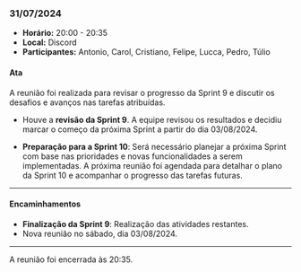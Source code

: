 ### 31/07/2024

- **Horário:** 20:00 - 20:35
- **Local:** Discord
- **Participantes:** Antonio, Carol, Cristiano, Felipe, Lucca, Pedro, Túlio

#### Ata

A reunião foi realizada para revisar o progresso da Sprint 9 e discutir os desafios e avanços nas tarefas atribuídas.

- Houve a **revisão da Sprint 9**. A equipe revisou os resultados e decidiu marcar o começo da próxima Sprint a partir do dia 03/08/2024.

- **Preparação para a Sprint 10**: Será necessário planejar a próxima Sprint com base nas prioridades e novas funcionalidades a serem implementadas. A próxima reunião foi agendada para detalhar o plano da Sprint 10 e acompanhar o progresso das tarefas futuras.

---

#### Encaminhamentos

- **Finalização da Sprint 9**: Realização das atividades restantes.
- Nova reunião no sábado, dia 03/08/2024.

---

A reunião foi encerrada às 20:35.
